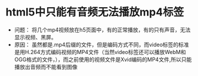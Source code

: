 # html5中只能有音频无法播放mp4标签



- 问题：
将几个mp4视频放在h5页面中，有的正常播放，有的只有声音，无法显示视频、黑屏。
- 原因：
虽然都是.mp4后缀的文件，但是编码方式不同，而video标签的标准是用H.264方式编码视频的MP4文件（当然video标签还可以播放WebM和OGG格式的文件，），而之前使用的视频文件是Xvid编码的MP4文件,所以只能播放出音频而不能看到图像
